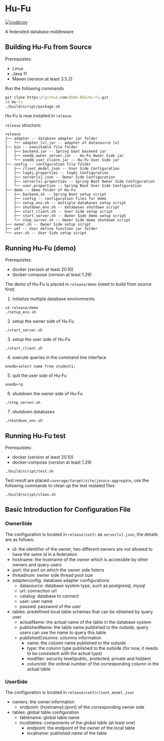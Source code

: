 # Hu-Fu

[![codecov](https://codecov.io/gh/BUAA-BDA/Hu-Fu/branch/main/graph/badge.svg?token=QJBEGGNL2P)](https://codecov.io/gh/BUAA-BDA/Hu-Fu)

A federated database middleware

## Building Hu-Fu from Source

Prerequistes:
- Linux
- Java 11
- Maven (version at least 3.5.2)

Run the following commands
```cmd
git clone https://github.com/BUAA-BDA/Hu-Fu.git
cd Hu-Fu
./build/script/package.sh
```

Hu-Fu is now installed in `release`

`release` structure:

```
release
├── adapter -- database adapter jar folder
│   └── adapter_[x].jar -- adapter of datasource [x]
├── bin -- executable file folder
│   ├── backend.jar -- Spring boot backend jar
│   ├── onedb_owner_server.jar -- Hu-Fu Owner Side jar
│   └── onedb_user_client.jar -- Hu-Fu User Side jar
├── config -- configuration file folder
│   ├── client_model.json -- User Side Configuration
│   ├── log4j.properties -- log4j Configuration
│   ├── server[x].json -- Owner Side Configuration
│   ├── server[x].properties -- Spring Boot Owner Side Configuration
│   └── user.properties -- Spring Boot User Side Configuration
├── demo -- demo folder of Hu-Fu
│   ├── backend.sh -- Spring Boot setup script
│   ├── config -- configuration files for demo
│   ├── setup_env.sh -- multiple databases setup script
│   ├── shutdown_env.sh -- databases shutdown script
│   ├── start_client.sh -- User Side setup script
│   ├── start_server.sh -- Owner Side demo setup script
│   └── stop_server.sh -- Owner Side demo shutdown script
├── owner.sh -- Owner Side setup script
├── udf -- User define function jar folder
└── user.sh -- User Side setup script
```

## Running Hu-Fu (demo)

Prerequistes:
- docker (version at least 20.10)
- docker-compose (version at least 1.29)

The demo of Hu-Fu is placed in `release/demo` (need to build from source first)

1. initialize multiple database environments
```
cd release/demo
./setup_env.sh
```
2. setup the owner side of Hu-Fu

```
./start_server.sh
```

3. setup the user side of Hu-Fu

```
./start_client.sh
```

4. execute queries in the command line interface
```
onedb>select name from student1;
```

5. quit the user side of Hu-Fu
```
onedb>!q
```
6. shutdown the owner side of Hu-Fu
```
./stop_server.sh
```
7. shutdown databases
```
./shutdown_env.sh
```

## Running Hu-Fu test

Prerequistes:
- docker (version at least 20.10)
- docker-compose (version at least 1.29)


```
./build/script/test.sh
```

Test result are placed `coverage/target/site/jacoco-aggregate`, use the following commands to clean up the test realated files

```
./build/script/clean.sh
```

## Basic Introduction for Configuration File

### OwnerSide

The configuration is located in `release/conf/` as `server[x].json`, the details are as follows:
- id: the identifier of the owner, two different owners are not allowed to have the same id in a federation
- hostname: the hostname of the owner which is accessible by other owners and query users
- port: the port on which the owner side listens
- threadnum: owner side thread pool size
- adapterconfig: database adapter configurations
    - datasource: database system type, such as postgresql, mysql
    - url: connection url
    - catalog: database to connect
    - user: user name
    - passwd: password of the user
- tables: predefined local table schemas that can be obtained by query user
    - actualName: the actual name of the table in the database system
    - publishedName: the table name published to the outside, query users can use the name to query this table
    - publishedColumns: columns information
        - name: the column name published to the outside
        - type: the column type published to the outside (for now, it needs to be consistent with the actual type)
        - modifier: security level(public, protected, private and hidden)
        - columnId: the ordinal number of the corresponding column in the actual table


### UserSide

The configuration is located in `release/conf/client_model.json`

- owners: the owner information
    - endpoint: {hostname}:{port} of the corresponding owner side
- tables: global table configuration
    - tablename: global table name
    - localtables: components of the global table (at least one)
        - endpoint: the endpoint of the owner of the local table
        - localname: published name of the table
